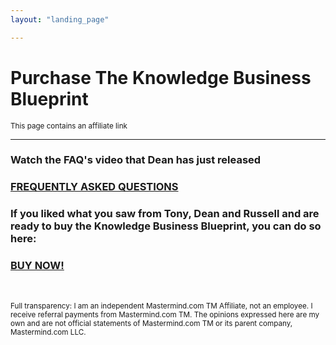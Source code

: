 ```yaml
---
layout: "landing_page"

---
```


  <script type="text/javascript">
      window.location='https://cl518.isrefer.com/go/kbbfaq/a1899';
    </script>

# Purchase The Knowledge Business Blueprint   
<sub>This page contains an affiliate link</sub>

***

### Watch the FAQ's video that Dean has just released
<a href="https://cl518.isrefer.com/go/kbbfaq/a1899"><h3>FREQUENTLY ASKED QUESTIONS</h3></a>

### If you liked what you saw from Tony, Dean and Russell and are ready to buy the Knowledge Business Blueprint, you can do so here:
<a href="https://cl518.isrefer.com/go/kbborder/a1899"><h3>BUY NOW!</h3></a>
<br>


<sub>Full transparency: I am an independent Mastermind.com TM Affiliate, not an employee. I receive referral payments from Mastermind.com TM. The opinions expressed here are my own and are not official statements of Mastermind.com TM or its parent company, Mastermind.com LLC.</sub>








